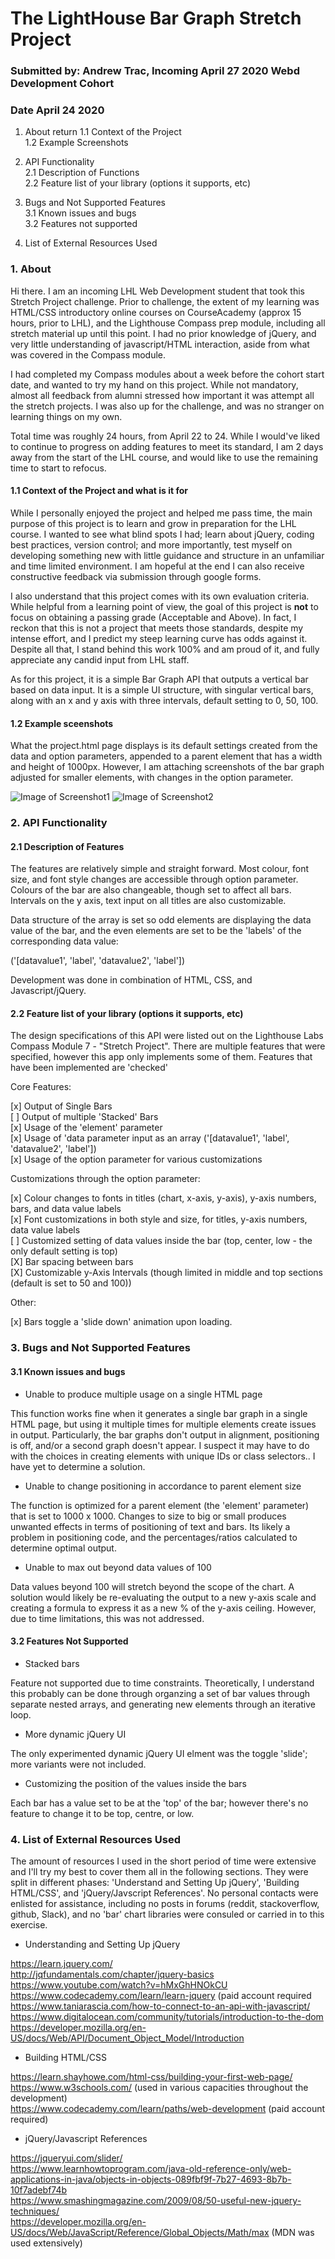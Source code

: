 # The LightHouse Bar Graph Stretch Project  
### Submitted by: Andrew Trac, Incoming April 27 2020 Webd Development Cohort
### Date April 24 2020

1. About  return
    1.1 Context of the Project  
    1.2 Example Screenshots  

2. API Functionality  
    2.1 Description of Functions  
    2.2 Feature list of your library (options it supports, etc)  

3. Bugs and Not Supported Features  
    3.1 Known issues and bugs  
    3.2 Features not supported  

4. List of External Resources Used  
  
### 1. About  

Hi there. I am an incoming LHL Web Development student that took this Stretch Project challenge. Prior to challenge, the extent of my learning was HTML/CSS introductory online courses on CourseAcademy (approx 15 hours, prior to LHL), and the Lighthouse Compass prep module, including all stretch material up until this point. I had no prior knowledge of jQuery, and very little understanding of javascript/HTML interaction, aside from what was covered in the Compass module.   

I had completed my Compass modules about a week before the cohort start date, and wanted to try my hand on this project. While not mandatory, almost all feedback from alumni stressed how important it was attempt all the stretch projects. I was also up for the challenge, and was no stranger on learning things on my own.  

Total time was roughly 24 hours, from April 22 to 24. While I would've liked to continue to progress on adding features to meet its standard, I am 2 days away from the start of the LHL course, and would like to use the remaining time to start to refocus.  
  
#### 1.1 Context of the Project and what is it for  
  
While I personally enjoyed the project and helped me pass time, the main purpose of this project is to learn and grow in preparation for the LHL course. I wanted to see what blind spots I had; learn about jQuery, coding best practices, version control; and more importantly, test myself on developing something new with little guidance and structure in an unfamiliar and time limited environment. I am hopeful at the end I can also receive constructive feedback via submission through google forms.  
  

I also understand that this project comes with its own evaluation criteria. While helpful from a learning point of view, the goal of this project is **not** to focus on obtaining a passing grade (Acceptable and Above). In fact, I reckon that this is not a project that meets those standards, despite my intense effort, and I predict my steep learning curve has odds against it. Despite all that, I stand behind this work 100% and am proud of it, and fully appreciate any candid input from LHL staff.  


As for this project, it is a simple Bar Graph API that outputs a vertical bar based on data input. It is a simple UI structure, with singular vertical bars, along with an x and y axis with three intervals, default setting to 0, 50, 100.  


#### 1.2 Example sceenshots  


  
What the project.html page displays is its default settings created from the data and option parameters, appended to a parent element that has a width and height of 1000px. However, I am attaching screenshots of the bar graph adjusted for smaller elements, with changes in the option parameter.   
  

![Image of Screenshot1](https://at1787.github.io/LLStretchProject/Screenshot1.png)
![Image of Screenshot2](https://at1787.github.io/LLStretchProject/Screenshot2.png)
  
### 2. API Functionality  

#### 2.1 Description of Features  


The features are relatively simple and straight forward. Most colour, font size, and font style changes are accessible through option parameter. Colours of the bar are also changeable, though set to affect all bars. Intervals on the y axis, text input on all titles are also customizable.  


Data structure of the array is set so odd elements are displaying the data value of the bar, and the even elements are set to be the 'labels' of the corresponding data value:  


('[datavalue1', 'label', 'datavalue2', 'label'])  


Development was done in combination of HTML, CSS, and Javascript/jQuery.  


#### 2.2 Feature list of your library (options it supports, etc)  


The design specifications of this API were listed out on the Lighthouse Labs Compass Module 7 - "Stretch Project". There are multiple features that were specified, however this app only implements some of them. Features that have been implemented are 'checked'  


Core Features:  

[x] Output of Single Bars  
[ ] Output of multiple 'Stacked' Bars  
[x] Usage of the 'element' parameter  
[x] Usage of 'data parameter input as an array ('[datavalue1', 'label', 'datavalue2', 'label'])  
[x] Usage of the option parameter for various customizations  
  

Customizations through the option parameter:  
  

[x] Colour changes to fonts in titles (chart, x-axis, y-axis), y-axis numbers, bars, and data value labels  
[x] Font customizations in both style and size, for titles, y-axis numbers, data value labels  
[ ] Customized setting of data values inside the bar (top, center, low - the only default setting is top)  
[X] Bar spacing between bars  
[X] Customizable y-Axis Intervals (though limited in middle and top sections (default is set to 50 and 100))  

  

Other:  
  

[x] Bars toggle a 'slide down' animation upon loading. 


### 3. Bugs and Not Supported Features  


#### 3.1 Known issues and bugs  


- Unable to produce multiple usage on a single HTML page

This function works fine when it generates a single bar graph in a single HTML page, but using it multiple times for multiple elements create issues in output. Particularly, the bar graphs don't output in alignment, positioning is off, and/or a second graph doesn't appear. I suspect it may have to do with the choices in creating elements with unique IDs or class selectors.. I have yet to determine a solution. 

- Unable to change positioning in accordance to parent element size 

The function is optimized for a parent element (the 'element' parameter) that is set to 1000 x 1000. Changes to size to big or small produces unwanted effects in terms of positioning of text and bars. Its likely a problem in positioning code, and the percentages/ratios calculated to determine optimal output. 

- Unable to max out beyond data values of 100

Data values beyond 100 will stretch beyond the scope of the chart. A solution would likely be re-evaluating the output to a new y-axis scale and creating a formula to express it as a new % of the y-axis ceiling. However, due to time limitations, this was not addressed. 

#### 3.2 Features Not Supported

- Stacked bars

Feature not supported due to time constraints. Theoretically, I understand this probably can be done through organzing a set of bar values through separate nested arrays, and generating new elements through an iterative loop. 

- More dynamic jQuery UI

The only experimented dynamic jQuery UI elment was the toggle 'slide'; more variants were not included. 

- Customizing the position of the values inside the bars

Each bar has a value set to be at the 'top' of the bar; however there's no feature to change it to be top, centre, or low.  

### 4. List of External Resources Used  
  
The amount of resources I used in the short period of time were extensive and I'll try my best to cover them all in the following sections. They were split in different phases: 'Understand and Setting Up jQuery', 'Building HTML/CSS', and 'jQuery/Javscript References'. No personal contacts were enlisted for assistance, including no posts in forums (reddit, stackoverflow, github, Slack), and no 'bar' chart libraries were consuled or carried in to this exercise.  

- Understanding and Setting Up jQuery

https://learn.jquery.com/  
http://jqfundamentals.com/chapter/jquery-basics  
https://www.youtube.com/watch?v=hMxGhHNOkCU  
https://www.codecademy.com/learn/learn-jquery (paid account required  
https://www.taniarascia.com/how-to-connect-to-an-api-with-javascript/  
https://www.digitalocean.com/community/tutorials/introduction-to-the-dom  
https://developer.mozilla.org/en-US/docs/Web/API/Document_Object_Model/Introduction  

- Building HTML/CSS

https://learn.shayhowe.com/html-css/building-your-first-web-page/  
https://www.w3schools.com/ (used in various capacities throughout the development)  
https://www.codecademy.com/learn/paths/web-development (paid account required)  

- jQuery/Javascript References  
  
https://jqueryui.com/slider/  
https://www.learnhowtoprogram.com/java-old-reference-only/web-applications-in-java/objects-in-objects-089fbf9f-7b27-4693-8b7b-10f7adebf74b  
https://www.smashingmagazine.com/2009/08/50-useful-new-jquery-techniques/  
https://developer.mozilla.org/en-US/docs/Web/JavaScript/Reference/Global_Objects/Math/max  (MDN was used extensively)  







